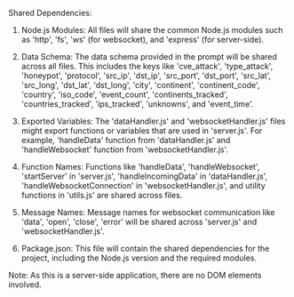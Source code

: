 Shared Dependencies:

1. Node.js Modules: All files will share the common Node.js modules such as 'http', 'fs', 'ws' (for websocket), and 'express' (for server-side).

2. Data Schema: The data schema provided in the prompt will be shared across all files. This includes the keys like 'cve_attack', 'type_attack', 'honeypot', 'protocol', 'src_ip', 'dst_ip', 'src_port', 'dst_port', 'src_lat', 'src_long', 'dst_lat', 'dst_long', 'city', 'continent', 'continent_code', 'country', 'iso_code', 'event_count', 'continents_tracked', 'countries_tracked', 'ips_tracked', 'unknowns', and 'event_time'.

3. Exported Variables: The 'dataHandler.js' and 'websocketHandler.js' files might export functions or variables that are used in 'server.js'. For example, 'handleData' function from 'dataHandler.js' and 'handleWebsocket' function from 'websocketHandler.js'.

4. Function Names: Functions like 'handleData', 'handleWebsocket', 'startServer' in 'server.js', 'handleIncomingData' in 'dataHandler.js', 'handleWebsocketConnection' in 'websocketHandler.js', and utility functions in 'utils.js' are shared across files.

5. Message Names: Message names for websocket communication like 'data', 'open', 'close', 'error' will be shared across 'server.js' and 'websocketHandler.js'.

6. Package.json: This file will contain the shared dependencies for the project, including the Node.js version and the required modules.

Note: As this is a server-side application, there are no DOM elements involved.
